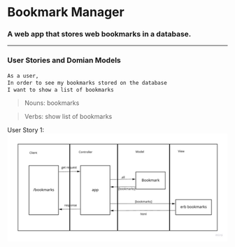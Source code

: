 # Bookmark Manager

### **A web app that stores web bookmarks in a database.**

---

### User Stories and Domian Models

```
As a user,
In order to see my bookmarks stored on the database
I want to show a list of bookmarks
```

> Nouns: bookmarks

> Verbs: show list of bookmarks

User Story 1:
![Domain Model of User Story 1][us_1]

[us_1]: ./resources/images/user_story_1.jpg "User Story 1"
